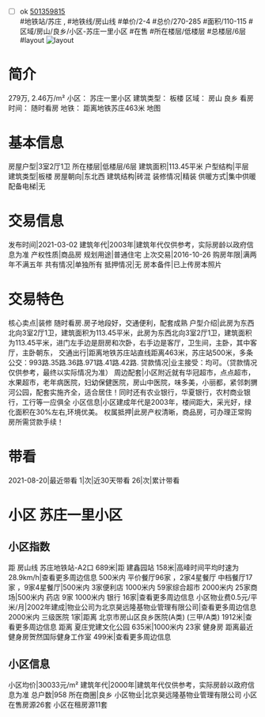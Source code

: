 - [ ] ok [501359815](https://bj.5i5j.com/ershoufang/501359815.html)  
 #地铁站/苏庄 ,  #地铁线/房山线
#单价/2-4 #总价/270-285 #面积/110-115   #区域/房山/良乡/小区-苏庄一里小区 #在售 #所在楼层/低楼层 #总楼层/6层 #layout 
![layout](http://image2a.5i5j.com/bdir/layout/336295.jpg_P5.jpg) 
# 简介 
 279万,  2.46万/m² 
小区： 苏庄一里小区
建筑类型： 板楼
区域： 房山 良乡
看房时间： 随时看房
地铁： 距离地铁苏庄463米 地图
# 基本信息 
 房屋户型|3室2厅1卫
所在楼层|低楼层/6层
建筑面积|113.45平米
户型结构|平层
建筑类型|板楼
房屋朝向|东北西
建筑结构|砖混
装修情况|精装
供暖方式|集中供暖
配备电梯|无
# 交易信息 
 发布时间|2021-03-02
建筑年代|2003年|建筑年代仅供参考，实际房龄以政府信息为准
产权性质|商品房
规划用途|普通住宅
上次交易|2016-10-26
购房年限|满两年不满五年
共有情况|单独所有
抵押情况|无
房本备件|已上传房本照片
# 交易特色 
 核心卖点|装修 随时看房.房子地段好，交通便利，配套成熟
户型介绍|此房为东西北向3室2厅1卫，建筑面积为113.45平米，此房为东西北向3室2厅1卫，建筑面积为113.45平米，进门左手边是厨房和次卧，右手边是客厅，卫生间，主卧，其中客厅，主卧朝东，
交通出行|距离地铁苏庄站直线距离463米，苏庄站500米，多条公交：993路.35路.36路.971路.41路.42路.
贷款情况|业主接受：均可。（贷款情况仅供参考，最终以实际情况为准）
周边配套|小区附近就有华冠超市，点点超市，水果超市，老年病医院，妇幼保健医院，房山中医院，味多美，小丽都，紧邻刺猬河公园，配套实施齐全，适合居住！同时还有农业银行，华夏银行，农村商业银行，工行等一应俱全
小区信息|小区建成年代是2003年，楼间距大，采光好，绿化面积在30%左右,环境优美。
权属抵押|此房产权清晰，商品房，可办理正常购房所需贷款手续！
# 带看 
 2021-08-20|最近带看	 1|次|近30天带看	 26|次|累计带看
# 小区 苏庄一里小区
## 小区指数 
 距 房山线 苏庄地铁站-A2口 689米|距 建鑫园站 158米|高峰时间平均时速为28.9km/h|查看更多周边信息
500米内 平价餐厅96家 ，2家4星餐厅
中档餐厅17家 ，9家4星餐厅|500米内 3家便利店
1000米内 59家综合超市
2000米内 25家商场|500米内 药店 9家
1000米内 银行 16家|查看更多周边信息
小区物业费0.5元/平米/月|2002年建成|物业公司为北京昊远隆基物业管理有限公司|查看更多周边信息
2000米内 三级医院 1家|距离 北京市房山区良乡医院(A类) (三甲/A类) 1912米|查看更多周边信息
距离 夏庄党建文化公园 635米|1000米内 23家 健身房
距离最近健身房贺然国际健身工作室 499米|查看更多周边信息
## 小区信息 
 小区均价|30033元/m²
建筑年代|2000年|建筑年代仅供参考，实际房龄以政府信息为准
总户数|958
所在商圈|良乡
小区物业|北京昊远隆基物业管理有限公司
小区在售房源26套
小区在租房源11套
